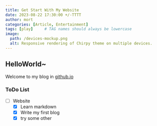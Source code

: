 ```yaml
---
title: Get Start With My Website
date: 2023-08-22 17:30:00 +/-TTTT
author: mort
categories: [Article, Entertainment]
tags: [play]     # TAG names should always be lowercase
image:
  path: /devices-mockup.png
  alt: Responsive rendering of Chirpy theme on multiple devices.
---
```

## HelloWorld~
Welcome to my blog in [github.io](https://incredible-mort.github.io/)

### ToDo List
- [ ] Website
  + [x] Learn markdown
  + [x] Write my first blog
  + [x] try some other